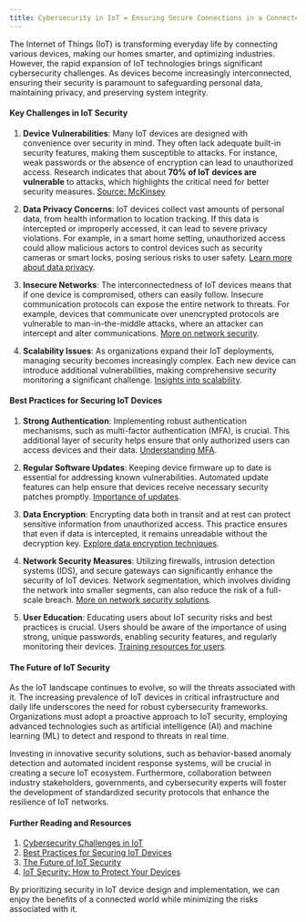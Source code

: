 ```yaml
---
title: Cybersecurity in IoT = Ensuring Secure Connections in a Connected World
---
```


The Internet of Things (IoT) is transforming everyday life by connecting various devices, making our homes smarter, and optimizing industries. However, the rapid expansion of IoT technologies brings significant cybersecurity challenges. As devices become increasingly interconnected, ensuring their security is paramount to safeguarding personal data, maintaining privacy, and preserving system integrity.

#### **Key Challenges in IoT Security**

1. **Device Vulnerabilities**: Many IoT devices are designed with convenience over security in mind. They often lack adequate built-in security features, making them susceptible to attacks. For instance, weak passwords or the absence of encryption can lead to unauthorized access. Research indicates that about **70% of IoT devices are vulnerable** to attacks, which highlights the critical need for better security measures. [Source: McKinsey](https://www.mckinsey.com/)

2. **Data Privacy Concerns**: IoT devices collect vast amounts of personal data, from health information to location tracking. If this data is intercepted or improperly accessed, it can lead to severe privacy violations. For example, in a smart home setting, unauthorized access could allow malicious actors to control devices such as security cameras or smart locks, posing serious risks to user safety. [Learn more about data privacy](https://www.privacyinternational.org/).

3. **Insecure Networks**: The interconnectedness of IoT devices means that if one device is compromised, others can easily follow. Insecure communication protocols can expose the entire network to threats. For example, devices that communicate over unencrypted protocols are vulnerable to man-in-the-middle attacks, where an attacker can intercept and alter communications. [More on network security](https://www.csoonline.com/article/3252440/network-security.html).

4. **Scalability Issues**: As organizations expand their IoT deployments, managing security becomes increasingly complex. Each new device can introduce additional vulnerabilities, making comprehensive security monitoring a significant challenge. [Insights into scalability](https://www.iotforall.com/scalability-in-iot).

#### **Best Practices for Securing IoT Devices**

1. **Strong Authentication**: Implementing robust authentication mechanisms, such as multi-factor authentication (MFA), is crucial. This additional layer of security helps ensure that only authorized users can access devices and their data. [Understanding MFA](https://www.okta.com/).

2. **Regular Software Updates**: Keeping device firmware up to date is essential for addressing known vulnerabilities. Automated update features can help ensure that devices receive necessary security patches promptly. [Importance of updates](https://www.cnet.com/tech/services-and-software/how-often-should-you-update-your-software/).

3. **Data Encryption**: Encrypting data both in transit and at rest can protect sensitive information from unauthorized access. This practice ensures that even if data is intercepted, it remains unreadable without the decryption key. [Explore data encryption techniques](https://www.kaspersky.com/resource-center/definitions/data-encryption).

4. **Network Security Measures**: Utilizing firewalls, intrusion detection systems (IDS), and secure gateways can significantly enhance the security of IoT devices. Network segmentation, which involves dividing the network into smaller segments, can also reduce the risk of a full-scale breach. [More on network security solutions](https://www.forbes.com/advisor/business/network-security/).

5. **User Education**: Educating users about IoT security risks and best practices is crucial. Users should be aware of the importance of using strong, unique passwords, enabling security features, and regularly monitoring their devices. [Training resources for users](https://www.cyber.gov.au/acsc/view-all-content/publications/online-safety-guide).

#### **The Future of IoT Security**

As the IoT landscape continues to evolve, so will the threats associated with it. The increasing prevalence of IoT devices in critical infrastructure and daily life underscores the need for robust cybersecurity frameworks. Organizations must adopt a proactive approach to IoT security, employing advanced technologies such as artificial intelligence (AI) and machine learning (ML) to detect and respond to threats in real time. 

Investing in innovative security solutions, such as behavior-based anomaly detection and automated incident response systems, will be crucial in creating a secure IoT ecosystem. Furthermore, collaboration between industry stakeholders, governments, and cybersecurity experts will foster the development of standardized security protocols that enhance the resilience of IoT networks.

#### **Further Reading and Resources**

1. [Cybersecurity Challenges in IoT](https://www.securitymagazine.com/articles/93262-cybersecurity-challenges-in-iot)
2. [Best Practices for Securing IoT Devices](https://www.csoonline.com/article/3484186/best-practices-for-securing-iot-devices.html)
3. [The Future of IoT Security](https://www.forbes.com/sites/bernardmarr/2021/07/12/the-future-of-iot-security/?sh=32caa46b37c2)
4. [IoT Security: How to Protect Your Devices](https://www.iotforall.com/iot-security-how-to-protect-your-devices)

By prioritizing security in IoT device design and implementation, we can enjoy the benefits of a connected world while minimizing the risks associated with it.
